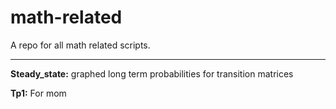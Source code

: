 # math-related

A repo for all math related scripts.
***

**Steady_state:** graphed long term probabilities for transition matrices

**Tp1:** For mom

